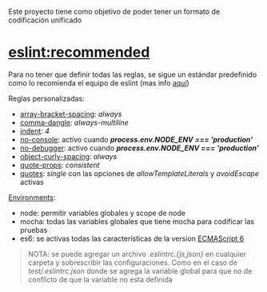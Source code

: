 Este proyecto tiene como objetivo de poder tener un formato de codificación unificado

# [eslint:recommended][eslint-recommended]

Para no tener que definir todas las reglas, se sigue un estándar predefinido como lo recomienda el equipo de eslint (mas info [aquí][eslint-recommended])

Reglas personalizadas:

* [array-bracket-spacing][array-bracket-spacing]: _always_
* [comma-dangle][comma-dangle]: _always-multiline_
* [indent][indent]: _4_
* [no-console][no-console]: activo cuando _**process.env.NODE_ENV === 'production'**_
* [no-debugger][no-debugger]: activo cuando _**process.env.NODE_ENV === 'production'**_
* [object-curly-spacing][object-curly-spacing]: _always_
* [quote-props][quote-props]: _consistent_
* [quotes][quotes]: _single_ con las opciones de _allowTemplateLiterals_ y _avoidEscape_ activas

[Environments][Environments]:

* node: permitir variables globales y scope de node
* mocha: todas las variables globales que tiene mocha para codificar las pruebas
* es6: se activas todas las características de la version [ECMAScript 6][ecmascript6]

[array-bracket-spacing]: https://eslint.org/docs/rules/array-bracket-spacing
[comma-dangle]: https://eslint.org/docs/rules/comma-dangle#always-multiline
[ecmascript6]: http://es6-features.org
[Environments]: https://eslint.org/docs/user-guide/configuring#specifying-environments
[eslint-recommended]: https://eslint.org/docs/rules
[indent]: https://eslint.org/docs/rules/indent
[no-console]: https://eslint.org/docs/rules/no-console
[no-debugger]: https://eslint.org/docs/rules/no-debugger
[object-curly-spacing]: https://eslint.org/docs/rules/object-curly-spacing
[quote-props]: https://eslint.org/docs/rules/quote-props#consistent
[quotes]: https://eslint.org/docs/rules/quotes#single

> NOTA: se puede agregar un archivo _.eslintrc.{js,json}_ en cualquier carpeta y sobrescribir las configuraciones. Como en el caso de _test/.eslintrc.json_ donde se agrega la variable global para que no de conflicto de que la variable no esta definida
